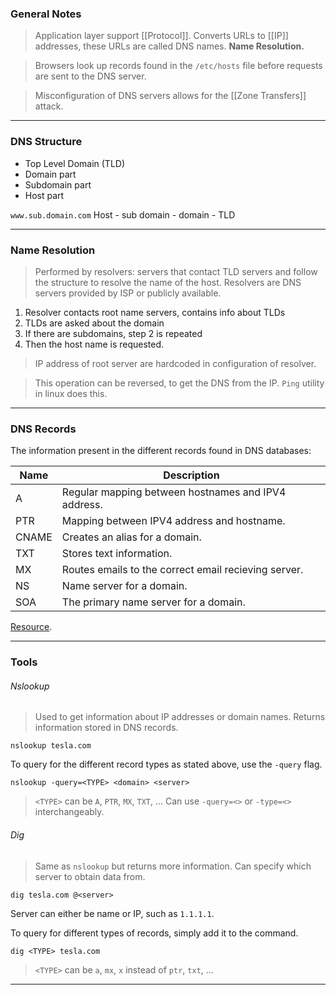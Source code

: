 
### General Notes

> Application layer support [[Protocol]].
> Converts URLs to [[IP]] addresses, these URLs are called DNS names. **Name Resolution.**

> Browsers look up records found in the `/etc/hosts` file before requests are sent to the DNS server.

> Misconfiguration of DNS servers allows for the [[Zone Transfers]] attack.

---
### DNS Structure

* Top Level Domain (TLD)
* Domain part
* Subdomain part
* Host part

`www.sub.domain.com`
Host - sub domain - domain - TLD

---

### Name Resolution

> Performed by resolvers: servers that contact TLD servers and follow the structure to resolve the name of the host.
> Resolvers are DNS servers provided by ISP or publicly available.

1. Resolver contacts root name servers, contains info about TLDs
2. TLDs are asked about the domain
3. If there are subdomains, step 2 is repeated
4. Then the host name is requested.

> IP address of root server are hardcoded in configuration of resolver.

> This operation can be reversed, to get the DNS from the IP. 
> `Ping` utility in linux does this.

---

### DNS Records

The information present in the different records found in DNS databases:

| Name  | Description                                          |
| ----- | ---------------------------------------------------- |
| A     | Regular mapping between hostnames and IPV4 address.  |
| PTR   | Mapping between IPV4 address and hostname.           |
| CNAME | Creates an alias for a domain.                       |
| TXT   | Stores text information.                              |
| MX    | Routes emails to the correct email recieving server. |
| NS    | Name server for a domain.                             |
| SOA      | The primary name server for a domain.                                                     |

[Resource](https://www.tutorialspoint.com/dns-resource-records).

---

### Tools

###### Nslookup

> Used to get information about IP addresses or domain names.
> Returns information stored in DNS records.
```
nslookup tesla.com
```

To query for the different record types as stated above, use the `-query` flag.
```
nslookup -query=<TYPE> <domain> <server>
```
> `<TYPE>` can be `A`, `PTR`, `MX`, `TXT`, ...
> Can use `-query=<>` or `-type=<>` interchangeably. 

###### Dig

> Same as `nslookup` but returns more information.
> Can specify which server to obtain data from.
```
dig tesla.com @<server>
```
Server can either be name or IP, such as `1.1.1.1`.

To query for different types of records, simply add it to the command.
```
dig <TYPE> tesla.com 
```
> `<TYPE>` can be `a`, `mx`, `x` instead of `ptr`, `txt`, ...

---
